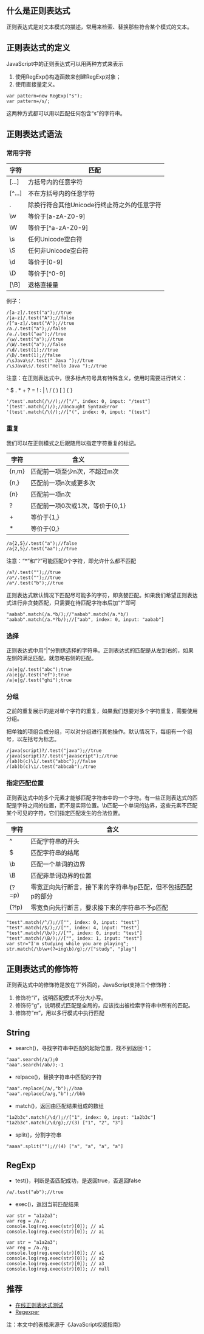## 什么是正则表达式
正则表达式是对文本模式的描述，常用来检索、替换那些符合某个模式的文本。

## 正则表达式的定义
JavaScript中的正则表达式可以用两种方式来表示
1. 使用RegExp()构造函数来创建RegExp对象；
2. 使用直接量定义。

```
var pattern=new RegExp("s");
var pattern=/s/;
```
这两种方式都可以用以匹配任何包含“s”的字符串。

## 正则表达式语法

### 常用字符
字符 | 匹配
---|---
[...] | 方括号内的任意字符
[^...] | 不在方括号内的任意字符
. | 除换行符合其他Unicode行终止符之外的任意字符
\w | 等价于[a-zA-Z0-9]
\W | 等价于[^a-zA-Z0-9]
\s | 任何Unicode空白符
\S | 任何非Unicode空白符
\d | 等价于[0-9]
\D | 等价于[^0-9]
[\B] | 退格直接量

例子：

```
/[a-z]/.test("a");//true
/[a-z]/.test("A");//false
/[^a-z]/.test("A");//true
/a./.test("a");//false
/a./.test("aa");//true
/\w/.test("a");//true
/\W/.test("a");//false
/\d/.test(1);//true
/\D/.test(1);//false
/\sJava\s/.test(" Java ");//true
/\sJava\s/.test("Hello Java ");//true
```
注意：在正则表达式中，很多标点符号具有特殊含义，使用时需要进行转义：

^ $ . * + ? = ! : | \ / ( ) [ ] { }

```
'/test'.match(/\//);//["/", index: 0, input: "/test"]
'(test'.match(/(/);//Uncaught SyntaxError
'(test'.match(/\(/);//["(", index: 0, input: "(test"]
```

### 重复

我们可以在正则模式之后跟随用以指定字符重复的标记。


字符 | 含义
---|---
{n,m} | 匹配前一项至少n次，不超过m次
{n,} | 匹配前一项n次或更多次
{n} | 匹配前一项n次
? | 匹配前一项0次或1次，等价于{0,1}
\+ | 等价于{1,}
\* | 等价于{0,}

```
/a{2,5}/.test("a");//false
/a{2,5}/.test("aa");//true
```
注意：“*”和“?”可能匹配0个字符，即允许什么都不匹配

```
/a?/.test("");//true
/a*/.test("");//true
/a*/.test("b");//true
```

正则表达式默认情况下匹配尽可能多的字符，即贪婪匹配。如果我们希望正则表达式进行非贪婪匹配，只需要在待匹配字符串后加“?”即可


```
"aabab".match(/a.*b/);//"aabab".match(/a.*b/)
"aabab".match(/a.*?b/);//["aab", index: 0, input: "aabab"]
```


### 选择
正则表达式中用“|”分割供选择的字符串。正则表达式的匹配是从左到右的，如果左侧的满足匹配，就忽略右侧的匹配。
```
/a|e|g/.test("abc");true
/a|e|g/.test("ef");true
/a|e|g/.test("ghi");true
```
### 分组

之前的重复展示的是对单个字符的重复，如果我们想要对多个字符重复，需要使用分组。

把单独的项组合成分组，可以对分组进行其他操作。默认情况下，每组有一个组号，以左括号为标志。
```
/java(script)?/.test("java");//true
/java(script)?/.test("javascript");//true
/(ab)b(c)\1/.test("abbc");//false
/(ab)b(c)\1/.test("abbcab");/true
```


### 指定匹配位置
正则表达式中的多个元素才能够匹配字符串中的一个字符。有一些正则表达式的匹配是字符之间的位置，而不是实际位置。\b匹配一个单词的边界，这些元素不匹配某个可见的字符，它们指定匹配发生的合法位置。


字符 | 含义
---|---
^ | 匹配字符串的开头
$ | 匹配字符串的结尾
\b | 匹配一个单词的边界
\B | 匹配非单词边界的位置
(?=p) | 零宽正向先行断言，接下来的字符串与p匹配，但不包括匹配p的部分
(?!p) | 零宽负向先行断言，要求接下来的字符串不予p匹配


```
"test".match(/^/);//["", index: 0, input: "test"]
"test".match(/$/);//["", index: 4, input: "test"]
"test".match(/\b/);//["", index: 0, input: "test"]
"test".match(/\B/);//["", index: 1, input: "test"]
var str="I'm studying while you are playing";
str.match(/\b\w+(?=ing\b)/g);//["study", "play"]
```



## 正则表达式的修饰符
正则表达式中的修饰符是放在“/”外面的，JavaScript支持三个修饰符：
1. 修饰符“i”，说明匹配模式不分大小写。
2. 修饰符“g”，说明模式匹配是全局的，应该找出被检索字符串中所有的匹配。
3. 修饰符“m”，用以多行模式中执行匹配

## String
 - search()，寻找字符串中匹配的起始位置，找不到返回-1；

```
"aaa".search(/a/);0
"aaa".search(/ab/);-1
```
 - relpace()，替换字符串中匹配的字符

```
"aaa".replace(/a/,"b");//baa
"aaa".replace(/a/g,"b");//bbb
```
 - match()，返回由匹配结果组成的数组

```
"1a2b3c".match(/\d/);//["1", index: 0, input: "1a2b3c"]
"1a2b3c".match(/\d/g);//(3) ["1", "2", "3"]
```
 - split()，分割字符串

```
"aaaa".split("");//(4) ["a", "a", "a", "a"]
```

## RegExp
 - test()，判断是否匹配成功，是返回true，否返回false

```
/a/.test("ab");//true
```
 - exec()，返回当前匹配结果

```
var str = "a1a2a3";
var reg = /a./;
console.log(reg.exec(str)[0]); // a1
console.log(reg.exec(str)[0]); // a1

var str = "a1a2a3";
var reg = /a./g;
console.log(reg.exec(str)[0]); // a1
console.log(reg.exec(str)[0]); // a2
console.log(reg.exec(str)[0]); // a3
console.log(reg.exec(str)[0]); // null
```


## 推荐
 - [在线正则表达式测试](http://tool.oschina.net/regex/)
 - [Regexper](https://regexper.com)

注：本文中的表格来源于《JavaScript权威指南》
